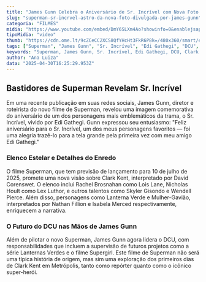 ```yaml
---
title: "James Gunn Celebra o Aniversário de Sr. Incrível com Nova Foto dos Bastidores de Superman"
slug: "superman-sr-incrvel-astro-da-nova-foto-divulgada-por-james-gunn"
categoria: "FILMES"
midia: "https://www.youtube.com/embed/DmY6SLXm4Ao?showinfo=0&enablejsapi=1"
tipoMidia: "video"
thumb: "https://cdn.ome.lt/9cZCeCC2XCS8QfYHcHt3FkR6P8k=/480x360/smart/extras/conteudos/Captura_de_tela_2025-04-30_121802.png"
tags: ["Superman", "James Gunn", "Sr. Incrível", "Edi Gathegi", "DCU", "Clark Kent", "Metrópolis", "filme de super-heróis", "especial-Superman"]
keywords: "Superman, James Gunn, Sr. Incrível, Edi Gathegi, DCU, Clark Kent, Metrópolis, filme de super-heróis"
author: "Ana Luiza"
data: "2025-04-30T16:25:29.953Z"
---
```


## Bastidores de Superman Revelam Sr. Incrível

<blockquote class="twitter-tweet"><a href="https://twitter.com/user/status/1917596954176930067"></a></blockquote>

Em uma recente publicação em suas redes sociais, James Gunn, diretor e roteirista do novo filme de Superman, revelou uma imagem comemorativa do aniversário de um dos personagens mais emblemáticos da trama, o Sr. Incrível, vivido por Edi Gathegi. Gunn expressou seu entusiasmo: "Feliz aniversário para o Sr. Incrível, um dos meus personagens favoritos — foi uma alegria trazê-lo para a tela grande pela primeira vez com meu amigo Edi Gathegi."

### Elenco Estelar e Detalhes do Enredo

O filme Superman, que tem previsão de lançamento para 10 de julho de 2025, promete uma nova visão sobre Clark Kent, interpretado por David Corenswet. O elenco inclui Rachel Brosnahan como Lois Lane, Nicholas Hoult como Lex Luthor, e outros talentos como Skyler Gisondo e Wendell Pierce. Além disso, personagens como Lanterna Verde e Mulher-Gavião, interpretados por Nathan Fillion e Isabela Merced respectivamente, enriquecem a narrativa.

### O Futuro do DCU nas Mãos de James Gunn

Além de pilotar o novo Superman, James Gunn agora lidera o DCU, com responsabilidades que incluem a supervisão de futuros projetos como a série Lanternas Verdes e o filme Supergirl. Este filme de Superman não será uma típica história de origem, mas sim uma exploração dos primeiros dias de Clark Kent em Metrópolis, tanto como repórter quanto como o icônico super-herói.